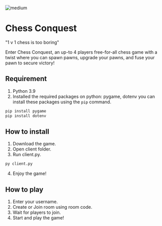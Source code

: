 ![medium](https://user-images.githubusercontent.com/65166398/232321139-9a2f5a07-fd1d-404e-bc55-f23e2054dc1f.jpg)

# Chess Conquest
"1 v 1 chess is too boring"

Enter Chess Conquest, an up-to 4 players free-for-all chess game with a twist where you can spawn pawns, upgrade your pawns, and fuse your pawn to secure victory! 

## Requirement
1. Python 3.9
2. Installed the required packages on python: pygame, dotenv
you can install these packages using the `pip` command.
```bash
pip install pygame
pip install dotenv
```

## How to install
1. Download the game.
2. Open client folder. 
3. Run client.py.
```bash
py client.py
```
4. Enjoy the game!


## How to play
1. Enter your username.
2. Create or Join room using room code.
3. Wait for players to join.
4. Start and play the game!
